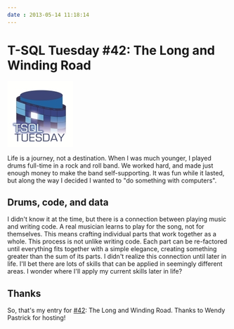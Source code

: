 ```yaml
---
date : 2013-05-14 11:18:14
---
```

# T-SQL Tuesday #42: The Long and Winding Road

[![T-SQL Tuesday](/assets/img/TSQL2sDay150x150.jpg)](https://wendyverse.blogspot.com/2013/05/its-time-for-t-sqltuesday-42-long-and.html)

Life is a journey, not a destination. When I was much younger, I played drums full-time in a rock and roll band. We worked hard, and made just enough money to make the band self-supporting. It was fun while it lasted, but along the way I decided I wanted to "do something with computers".

## Drums, code, and data

I didn't know it at the time, but there is a connection between playing music and writing code. A real musician learns to play for the song, not for themselves. This means crafting individual parts that work together as a whole. This process is not unlike writing code. Each part can be re-factored until everything fits together with a simple elegance, creating something greater than the sum of its parts. I didn't realize this connection until later in life. I'll bet there are lots of skills that can be applied in seemingly different areas. I wonder where I'll apply my current skills later in life?

## Thanks

So, that's my entry for [#42](http://en.wikipedia.org/wiki/42_(number)): The Long and Winding Road. Thanks to Wendy Pastrick for hosting!
